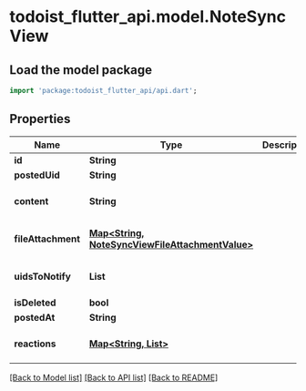 # todoist_flutter_api.model.NoteSyncView

## Load the model package
```dart
import 'package:todoist_flutter_api/api.dart';
```

## Properties
Name | Type | Description | Notes
------------ | ------------- | ------------- | -------------
**id** | **String** |  | 
**postedUid** | **String** |  | 
**content** | **String** |  | [optional] [default to '']
**fileAttachment** | [**Map<String, NoteSyncViewFileAttachmentValue>**](NoteSyncViewFileAttachmentValue.md) |  | [default to const {}]
**uidsToNotify** | **List<String>** |  | [default to const []]
**isDeleted** | **bool** |  | 
**postedAt** | **String** |  | 
**reactions** | [**Map<String, List<String>>**](List.md) |  | [default to const {}]

[[Back to Model list]](../README.md#documentation-for-models) [[Back to API list]](../README.md#documentation-for-api-endpoints) [[Back to README]](../README.md)


